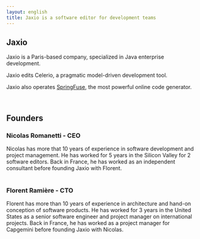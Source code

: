 ```yaml
---
layout: english
title: Jaxio is a software editor for development teams
---
```

## Jaxio
Jaxio is a Paris-based company, specialized in Java enterprise development.

Jaxio edits Celerio, a pragmatic model-driven development tool.

Jaxio also operates <a href="http://www.springfuse.com/">SpringFuse</a>, the most powerful online code generator.

<br/>

## Founders
### Nicolas Romanetti - CEO
Nicolas has more that 10 years of experience in software development and project management.
He has worked for 5 years in the Silicon Valley for 2 software editors.
Back in France, he has worked as an independent consultant before founding Jaxio with Florent.
<br/>
<br/>

### Florent Ramière - CTO
Florent has more than 10 years of experience in architecture and hand-on conception of software products.
He has worked for 3 years in the United States as a senior software engineer and project manager on international projects.
Back in France, he has worked as a project manager for Capgemini before founding Jaxio with Nicolas.<br/>

<br/>
<br/>
<br/>
<br/>
<br/>
<br/>
<br/>
<br/>
<br/>
<br/>
